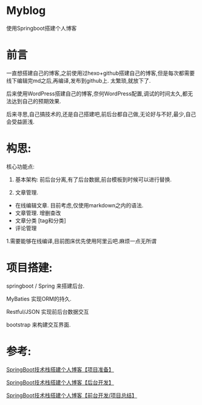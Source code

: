 # Myblog
使用Springboot搭建个人博客


# 前言

一直想搭建自己的博客,之前使用过hexo+github搭建自己的博客,但是每次都需要线下编辑完md之后,再编译,发布到github上. 太繁琐,就放下了.

后来使用WordPress搭建自己的博客,奈何WordPress配置,调试的时间太久,都无法达到自己的预期效果.

后来寻思,自己搞技术的,还是自己搭建吧,前后台都自己做,无论好与不好,最少,自己会受益匪浅.



# 构思:

核心功能点:
1. 基本架构: 前后台分离,有了后台数据,前台模板到时候可以进行替换.

2. 文章管理.
  - 在线编辑文章. 目前考虑,仅使用markdown之内的语法. 
  - 文章管理. 增删查改
  - 文章分类 [tag和分类]
  - 评论管理

1.需要能够在线编译,目前图床优先使用阿里云吧.麻烦一点无所谓




# 项目搭建:

springboot / Spring 来搭建后台.

MyBaties 实现ORM的持久.

Restful/JSON 实现前后台数据交互

bootstrap 来构建交互界面.



# 参考:

[SpringBoot技术栈搭建个人博客【项目准备】](https://www.jianshu.com/p/0293368fe750)


[SpringBoot技术栈搭建个人博客【后台开发】](https://www.jianshu.com/p/91c6c9fc67c4)

[SpringBoot技术栈搭建个人博客【前台开发/项目总结】](https://www.jianshu.com/p/c66541e59249)
